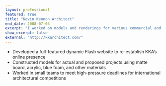 ```yaml
---
layout: professional
featured: true
title: "Kevin Kennon Architect"
end_date: 2008-07-03
excerpt: "I worked on models and renderings for various commercial and residential projects."
show_excerpt: false
external: "http://kkarchitect.com/"
---
```

 * Developed a full-featured dynamic Flash website to re-establish KKA’s online presence
 * Constructed models for actual and proposed projects using matte board, acrylic, blue foam, and other materials 
 * Worked in small teams to meet high-pressure deadlines for international architectural competitions
